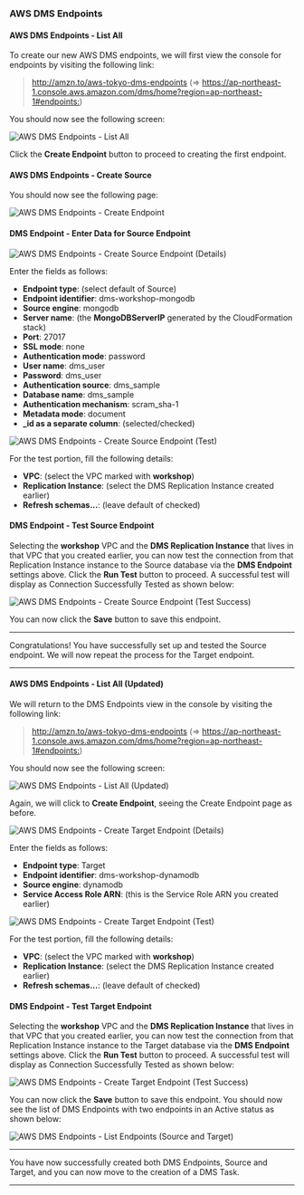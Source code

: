 ### AWS DMS Endpoints

#### AWS DMS Endpoints - List All

To create our new AWS DMS endpoints, we will first view the console for endpoints by visiting the following link:

> <http://amzn.to/aws-tokyo-dms-endpoints> (=> <https://ap-northeast-1.console.aws.amazon.com/dms/home?region=ap-northeast-1#endpoints:>)

You should now see the following screen:

![AWS DMS Endpoints - List All](images/step/aws_dms_endpoints/list-endpoints.png)

Click the **Create Endpoint** button to proceed to creating the first endpoint.

#### AWS DMS Endpoints - Create Source

You should now see the following page:

![AWS DMS Endpoints - Create Endpoint](images/step/aws_dms_endpoints/create-endpoint.png)

#### DMS Endpoint - Enter Data for Source Endpoint

![AWS DMS Endpoints - Create Source Endpoint (Details)](images/step/aws_dms_endpoints/create-source-endpoint-1.png)

Enter the fields as follows:

- **Endpoint type**: (select default of Source)
- **Endpoint identifier**: dms-workshop-mongodb
- **Source engine**: mongodb
- **Server name**: (the **MongoDBServerIP** generated by the CloudFormation stack)
- **Port**: 27017
- **SSL mode**: none
- **Authentication mode**: password
- **User name**: dms_user
- **Password**: dms_user
- **Authentication source**: dms_sample
- **Database name**: dms_sample
- **Authentication mechanism**: scram_sha-1
- **Metadata mode**: document
- **_id as a separate column**: (selected/checked)

![AWS DMS Endpoints - Create Source Endpoint (Test)](images/step/aws_dms_endpoints/create-source-endpoint-2.png)

For the test portion, fill the following details:

- **VPC**: (select the VPC marked with **workshop**)
- **Replication Instance**: (select the DMS Replication Instance created earlier)
- **Refresh schemas...**: (leave default of checked)

#### DMS Endpoint - Test Source Endpoint

Selecting the **workshop** VPC and the **DMS Replication Instance** that lives in that VPC that you created earlier, you can now test the connection from that Replication Instance instance to the Source database via the **DMS Endpoint** settings above. Click the **Run Test** button to proceed. A successful test will display as Connection Successfully Tested as shown below:

![AWS DMS Endpoints - Create Source Endpoint (Test Success)](images/step/aws_dms_endpoints/create-source-endpoint-3.png)

You can now click the **Save** button to save this endpoint.

---

Congratulations! You have successfully set up and tested the Source endpoint. We will now repeat the process for the Target endpoint.

---

#### AWS DMS Endpoints - List All (Updated)

We will return to the DMS Endpoints view in the console by visiting the following link:

> <http://amzn.to/aws-tokyo-dms-endpoints> (=> <https://ap-northeast-1.console.aws.amazon.com/dms/home?region=ap-northeast-1#endpoints:>)

You should now see the following screen:

![AWS DMS Endpoints - List All (Updated)](images/step/aws_dms_endpoints/list-endpoints-updated.png)

Again, we will click to **Create Endpoint**, seeing the Create Endpoint page as before.

![AWS DMS Endpoints - Create Target Endpoint (Details)](images/step/aws_dms_endpoints/create-target-endpoint-1.png)

Enter the fields as follows:

- **Endpoint type**: Target
- **Endpoint identifier**: dms-workshop-dynamodb
- **Source engine**: dynamodb
- **Service Access Role ARN**: (this is the Service Role ARN you created earlier)

![AWS DMS Endpoints - Create Target Endpoint (Test)](images/step/aws_dms_endpoints/create-target-endpoint-2.png)

For the test portion, fill the following details:

- **VPC**: (select the VPC marked with **workshop**)
- **Replication Instance**: (select the DMS Replication Instance created earlier)
- **Refresh schemas...**: (leave default of checked)

#### DMS Endpoint - Test Target Endpoint

Selecting the **workshop** VPC and the **DMS Replication Instance** that lives in that VPC that you created earlier, you can now test the connection from that Replication Instance instance to the Target database via the **DMS Endpoint** settings above. Click the **Run Test** button to proceed. A successful test will display as Connection Successfully Tested as shown below:

![AWS DMS Endpoints - Create Target Endpoint (Test Success)](images/step/aws_dms_endpoints/create-target-endpoint-3.png)

You can now click the **Save** button to save this endpoint. You should now see the list of DMS Endpoints with two endpoints in an Active status as shown below:

![AWS DMS Endpoints - List Endpoints (Source and Target)](images/step/aws_dms_endpoints/list-endpoints-updated.png)

---

You have now successfully created both DMS Endpoints, Source and Target, and you can now move to the creation of a DMS Task.

---